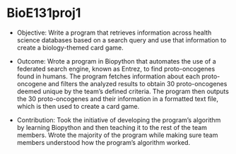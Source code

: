 # BioE131proj1

- Objective: Write a program that retrieves information across health science databases based on a search query and use that information to create a biology-themed card game.

- Outcome: Wrote a program in Biopython that automates the use of a federated search engine, known as Entrez, to find proto-oncogenes found in humans. The program fetches information about each proto-oncogene and filters the analyzed results to obtain 30 proto-oncogenes deemed unique by the team’s defined criteria. The program then outputs the 30 proto-oncogenes and their information in a formatted text file, which is then used to create a card game.

- Contribution: Took the initiative of developing the program’s algorithm by learning Biopython and then teaching it to the rest of the team members. Wrote the majority of the program while making sure team members understood how the program’s algorithm worked.
